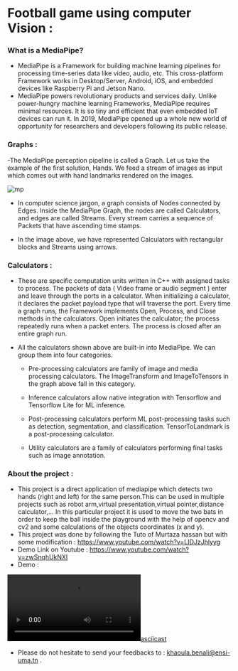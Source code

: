 # Football game using computer Vision :
### What is a MediaPipe?
- MediaPipe is a Framework for building machine learning pipelines for processing time-series data like video, audio, etc. This cross-platform Framework works in Desktop/Server, Android, iOS, and embedded devices like Raspberry Pi and Jetson Nano.
- MediaPipe powers revolutionary products and services daily. Unlike power-hungry machine learning Frameworks, MediaPipe requires minimal resources. It is so tiny and efficient that even embedded IoT devices can run it. In 2019, MediaPipe opened up a whole new world of opportunity for researchers and developers following its public release. 

### Graphs :
-The MediaPipe perception pipeline is called a Graph. Let us take the example of the first solution, Hands. We feed a stream of images as input which comes out with hand landmarks rendered on the images. 


![mp](https://user-images.githubusercontent.com/64165946/167312070-da8ab58d-ea9d-402f-9bee-261fa87978dd.PNG)

- In computer science jargon, a graph consists of Nodes connected by Edges. Inside the MediaPipe Graph, the nodes are called Calculators, and edges are called Streams. Every stream carries a sequence of Packets that have ascending time stamps. 

- In the image above, we have represented Calculators with rectangular blocks and Streams using arrows. 

### Calculators :

- These are specific computation units written in C++ with assigned tasks to process. The packets of data ( Video frame or audio segment ) enter and leave through the ports in a calculator. When initializing a calculator, it declares the packet payload type that will traverse the port. Every time a graph runs, the Framework implements Open, Process, and Close methods in the calculators. Open initiates the calculator; the process repeatedly runs when a packet enters. The process is closed after an entire graph run.

- All the calculators shown above are built-in into MediaPipe. We can group them into four categories.

    * Pre-processing calculators are family of image and media processing calculators. The ImageTransform and ImageToTensors in the graph above fall in this category.

    * Inference calculators allow native integration with Tensorflow and Tensorflow Lite for ML inference.

    * Post-processing calculators perform ML post-processing tasks such as detection, segmentation, and classification. TensorToLandmark is a post-processing calculator.

    * Utility calculators are a family of calculators performing final tasks such as image annotation.

### About the project :
- This project is a direct application of mediapipe which detects two hands (right and left) for the same person.This can be used in multiple projects such as robot arm,virtual presentation,virtual pointer,distance calculator,... In this particular project it is used to move the two bats in order to keep the ball inside the playground with the help of opencv and cv2 and some calculations of the objects coordinates (x and y).
- This project was done by following the Tuto of Murtaza hassan but with some modification : https://www.youtube.com/watch?v=LIDJzJhlyyg
- Demo Link on Youtube : https://www.youtube.com/watch?v=zwSnqhUkNXI
- Demo :

[![asciicast](https://user-images.githubusercontent.com/64165946/167310704-394ddb17-7fa9-4541-ba15-fd01e8baddba.mp4)](https://user-images.githubusercontent.com/64165946/167310704-394ddb17-7fa9-4541-ba15-fd01e8baddba.mp4)

- Please do not hesitate to send your feedbacks to : khaoula.benali@ensi-uma.tn .
